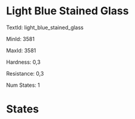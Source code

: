 # Light Blue Stained Glass

TextId: light_blue_stained_glass

MinId: 3581

MaxId: 3581

Hardness: 0,3

Resistance: 0,3


Num States: 1

# States
```

```